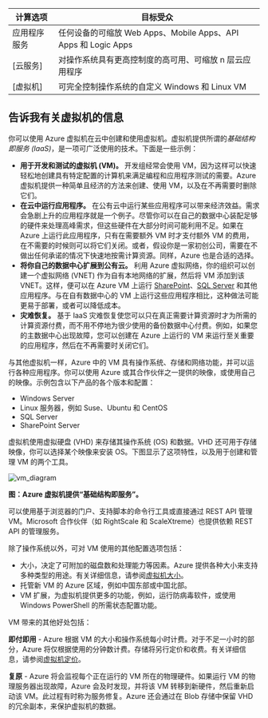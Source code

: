 | 计算选项 | 目标受众 |
| ------------------ | --------   |
| 应用程序服务 | 任何设备的可缩放 Web Apps、Mobile Apps、API Apps 和 Logic Apps |
| [云服务] | 对操作系统具有更高控制度的高可用、可缩放 n 层云应用程序 |
| [虚拟机] | 可完全控制操作系统的自定义 Windows 和 Linux VM |

<a name="tellmevm"></a>
## 告诉我有关虚拟机的信息

你可以使用 Azure 虚拟机在云中创建和使用虚拟机。虚拟机提供所谓的*基础结构即服务 (IaaS)*，是一项可广泛使用的技术。下面是一些示例：

- **用于开发和测试的虚拟机 (VM)。** 开发组经常会使用 VM，因为这样可以快速轻松地创建具有特定配置的计算机来满足编程和应用程序测试的需要。Azure 虚拟机提供一种简单且经济的方法来创建、使用 VM，以及在不再需要时删除它们。
- **在云中运行应用程序。** 在公有云中运行某些应用程序可以带来经济效益。需求会急剧上升的应用程序就是一个例子。尽管你可以在自己的数据中心装配足够的硬件来处理高峰需求，但这些硬件在大部分时间可能利用不足。如果在 Azure 上运行此应用程序，只有在需要额外 VM 时才支付额外 VM 的费用，在不需要的时候则可以将它们关闭。或者，假设你是一家初创公司，需要在不做出任何承诺的情况下快速地按需计算资源。同样，Azure 也是合适的选择。
- **将你自己的数据中心扩展到公有云。** 利用 Azure 虚拟网络，你的组织可以创建一个虚拟网络 (VNET) 作为自有本地网络的扩展，然后将 VM 添加到该 VNET。这样，便可以在 Azure VM 上运行 [SharePoint](/documentation/articles/virtual-machines-sharepoint-infrastructure-services)、[SQL Server](/documentation/articles/virtual-machines-sql-server-infrastructure-services) 和其他应用程序。与在自有数据中心的 VM 上运行这些应用程序相比，这种做法可能更易于部署，或者可以降低成本。   
- **灾难恢复。** 基于 IaaS 灾难恢复使您可以只在真正需要计算资源时才为所需的计算资源付费，而不用不停地为很少使用的备份数据中心付费。例如，如果您的主数据中心出现故障，您可以创建在 Azure 上运行的 VM 来运行至关重要的应用程序，然后在不再需要时关闭它们。

与其他虚拟机一样，Azure 中的 VM 具有操作系统、存储和网络功能，并可以运行各种应用程序。你可以使用 Azure 或其合作伙伴之一提供的映像，或使用自己的映像。示例包含以下产品的各个版本和配置：
 
-	Windows Server 
-	Linux 服务器，例如 Suse、Ubuntu 和 CentOS
-	SQL Server
-	SharePoint Server

虚拟机使用虚拟硬盘 (VHD) 来存储其操作系统 (OS) 和数据。VHD 还可用于存储映像，你可以选择某个映像来安装 OS。下图显示了这项特性，以及用于创建和管理 VM 的两个工具。

<a name="fig_createvms"></a> ![vm\_diagram](./media/virtual-machines-choose-me-content/diagram.png)

**图：Azure 虚拟机提供“基础结构即服务”。**

可以使用基于浏览器的门户、支持脚本的命令行工具或直接通过 REST API 管理 VM。Microsoft 合作伙伴（如 RightScale 和 ScaleXtreme）也提供依赖 REST API 的管理服务。

除了操作系统以外，可对 VM 使用的其他配置选项包括：

- 大小，决定了可附加的磁盘数和处理能力等因素。Azure 提供各种大小来支持多种类型的用途。有关详细信息，请参阅[虚拟机大小](/documentation/articles/virtual-machines-size-specs)。  
- 托管新 VM 的 Azure 区域，例如中国东部或中国北部。 
- VM 扩展，为虚拟机提供更多的功能，例如，运行防病毒软件，或使用 Windows PowerShell 的所需状态配置功能。

VM 带来的其他好处包括：

**即付即用** - Azure 根据 VM 的大小和操作系统每小时计费。对于不足一小时的部分，Azure 将仅根据使用的分钟数计费。存储将另行定价和收费。有关详细信息，请参阅[虚拟机定价](/home/features/virtual-machines/#price)。

**复原** - Azure 将会监视每个正在运行的 VM 所在的物理硬件。如果运行 VM 的物理服务器出现故障，Azure 会及时发现，并将该 VM 转移到新硬件，然后重新启动该 VM。此过程有时称为服务修复。Azure 还会通过在 Blob 存储中保留 VHD 的冗余副本，来保护虚拟机的数据。

<!---HONumber=70-->
